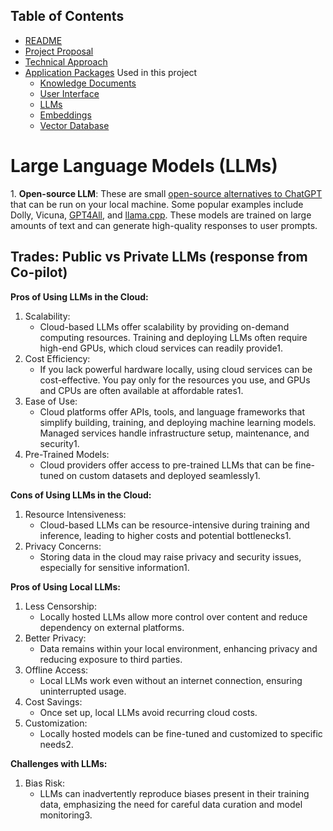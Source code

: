 ## Table of Contents

 - [README](../README.md)
 - [Project Proposal](../project_proposal.md)
 - [Technical Approach](../technical_approach.md)
 - [Application Packages](application_packages.md) Used in this project
   - [Knowledge Documents](knowledge_documents.md)
   - [User Interface](user_interface.md)
   - [LLMs](LLMs.md)
   - [Embeddings](embedding.md)
   - [Vector Database](vectorDB.md)


# Large Language Models (LLMs)

1\. **Open-source LLM**: These are small [open-source alternatives to ChatGPT](https://bdtechtalks.com/2023/04/17/open-source-chatgpt-alternatives/) that can be run on your local machine. Some popular examples include Dolly, Vicuna, [GPT4All](https://gpt4all.io/index.html), and [llama.cpp](https://github.com/ggerganov/llama.cpp). These models are trained on large amounts of text and can generate high-quality responses to user prompts.



## Trades:  Public vs Private LLMs (response from Co-pilot)

**Pros of Using LLMs in the Cloud:**
1. Scalability:
    - Cloud-based LLMs offer scalability by providing on-demand computing resources. Training and deploying LLMs often require high-end GPUs, which cloud services can readily provide1.
2. Cost Efficiency:
    - If you lack powerful hardware locally, using cloud services can be cost-effective. You pay only for the resources you use, and GPUs and CPUs are often available at affordable rates1.
3. Ease of Use:
    - Cloud platforms offer APIs, tools, and language frameworks that simplify building, training, and deploying machine learning models. Managed services handle infrastructure setup, maintenance, and security1.
4. Pre-Trained Models:
    - Cloud providers offer access to pre-trained LLMs that can be fine-tuned on custom datasets and deployed seamlessly1.

**Cons of Using LLMs in the Cloud:**
1. Resource Intensiveness:
    - Cloud-based LLMs can be resource-intensive during training and inference, leading to higher costs and potential bottlenecks1.
2. Privacy Concerns:
    - Storing data in the cloud may raise privacy and security issues, especially for sensitive information1.

**Pros of Using Local LLMs:**
1. Less Censorship:
    - Locally hosted LLMs allow more control over content and reduce dependency on external platforms.
2. Better Privacy:
    - Data remains within your local environment, enhancing privacy and reducing exposure to third parties.
3. Offline Access:
   - Local LLMs work even without an internet connection, ensuring uninterrupted usage.
4. Cost Savings:
    - Once set up, local LLMs avoid recurring cloud costs.
5. Customization:
   - Locally hosted models can be fine-tuned and customized to specific needs2.

**Challenges with LLMs:**
1. Bias Risk:
    - LLMs can inadvertently reproduce biases present in their training data, emphasizing the need for careful data curation and model monitoring3.
